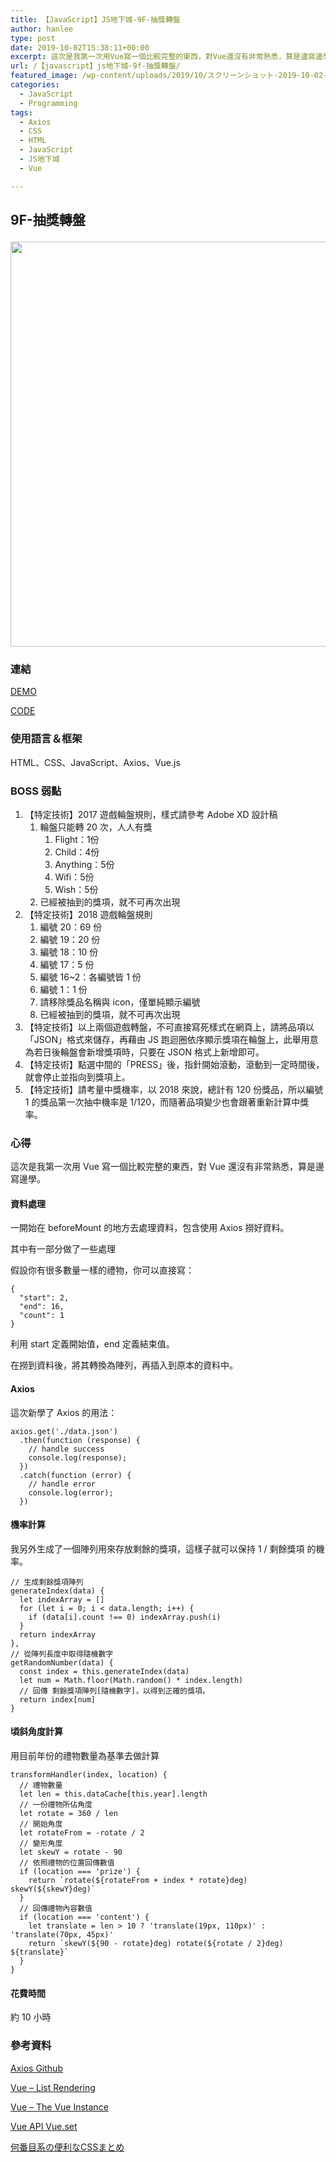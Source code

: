 ```yaml
---
title: 【JavaScript】JS地下城-9F-抽獎轉盤
author: hanlee
type: post
date: 2019-10-02T15:38:11+00:00
excerpt: 這次是我第一次用Vue寫一個比較完整的東西，對Vue還沒有非常熟悉，算是邊寫邊學。
url: /【javascript】js地下城-9f-抽獎轉盤/
featured_image: /wp-content/uploads/2019/10/スクリーンショット-2019-10-02-23.46.48.png
categories:
  - JavaScript
  - Programming
tags:
  - Axios
  - CSS
  - HTML
  - JavaScript
  - JS地下城
  - Vue

---
```

## 9F-抽獎轉盤<figure class="wp-block-image">

<img loading="lazy" width="1024" height="648" src="https://blog.hanlee.co/wp-content/uploads/2019/10/スクリーンショット-2019-10-02-23.46.48-1024x648.png" alt="" class="wp-image-479" srcset="https://blog.hanlee.co/wp-content/uploads/2019/10/スクリーンショット-2019-10-02-23.46.48-1024x648.png 1024w, https://blog.hanlee.co/wp-content/uploads/2019/10/スクリーンショット-2019-10-02-23.46.48-300x190.png 300w, https://blog.hanlee.co/wp-content/uploads/2019/10/スクリーンショット-2019-10-02-23.46.48-768x486.png 768w, https://blog.hanlee.co/wp-content/uploads/2019/10/スクリーンショット-2019-10-02-23.46.48-184x117.png 184w, https://blog.hanlee.co/wp-content/uploads/2019/10/スクリーンショット-2019-10-02-23.46.48-368x234.png 368w" sizes="(max-width: 1024px) 100vw, 1024px" /> </figure> 

### 連結

[DEMO][1]

[CODE][2]

### 使用語言＆框架

HTML、CSS、JavaScript、Axios、Vue.js

### BOSS 弱點

  1. 【特定技術】2017 遊戲輪盤規則，樣式請參考 Adobe XD 設計稿
      1. 輪盤只能轉 20 次，人人有獎
          1. Flight：1份
          2. Child：4份
          3. Anything：5份
          4. Wifi：5份
          5. Wish：5份
      2. 已經被抽到的獎項，就不可再次出現
  2. 【特定技術】2018 遊戲輪盤規則
      1. 編號 20：69 份
      2. 編號 19：20 份
      3. 編號 18：10 份
      4. 編號 17：5 份
      5. 編號 16~2：各編號皆 1 份
      6. 編號 1：1 份
      7. 請移除獎品名稱與 icon，僅單純顯示編號
      8. 已經被抽到的獎項，就不可再次出現
  3. 【特定技術】以上兩個遊戲轉盤，不可直接寫死樣式在網頁上，請將品項以「JSON」格式來儲存，再藉由 JS 跑迴圈依序顯示獎項在輪盤上，此舉用意為若日後輪盤會新增獎項時，只要在 JSON 格式上新增即可。
  4. 【特定技術】點選中間的「PRESS」後，指針開始滾動，滾動到一定時間後，就會停止並指向到獎項上。
  5. 【特定技術】請考量中獎機率，以 2018 來說，總計有 120 份獎品，所以編號 1 的獎品第一次抽中機率是 1/120，而隨著品項變少也會跟著重新計算中獎率。

### 心得

這次是我第一次用 Vue 寫一個比較完整的東西，對 Vue 還沒有非常熟悉，算是邊寫邊學。

#### 資料處理

一開始在 beforeMount 的地方去處理資料，包含使用 Axios 撈好資料。

其中有一部分做了一些處理

假設你有很多數量一樣的禮物，你可以直接寫：

<pre class="language-js"><code>{
  "start": 2,
  "end": 16,
  "count": 1
}</code></pre>

利用 start 定義開始值，end 定義結束值。

在撈到資料後，將其轉換為陣列，再插入到原本的資料中。

#### Axios

這次新學了 Axios 的用法：

<pre class="language-js"><code>axios.get('./data.json')
  .then(function (response) {
    // handle success
    console.log(response);
  })
  .catch(function (error) {
    // handle error
    console.log(error);
  })</code></pre>

#### 機率計算

我另外生成了一個陣列用來存放剩餘的獎項，這樣子就可以保持 1 / 剩餘獎項 的機率。

<pre class="language-js"><code>// 生成剩餘獎項陣列
generateIndex(data) {
  let indexArray = []
  for (let i = 0; i &lt; data.length; i++) {
    if (data[i].count !== 0) indexArray.push(i)
  }
  return indexArray
},
// 從陣列長度中取得隨機數字
getRandomNumber(data) {
  const index = this.generateIndex(data)
  let num = Math.floor(Math.random() * index.length)
  // 回傳 剩餘獎項陣列[隨機數字]，以得到正確的獎項。
  return index[num]
}</code></pre>

#### 頃斜角度計算

用目前年份的禮物數量為基準去做計算

<pre class="language-js"><code>transformHandler(index, location) {
  // 禮物數量
  let len = this.dataCache[this.year].length
  // 一份禮物所佔角度
  let rotate = 360 / len
  // 開始角度
  let rotateFrom = -rotate / 2
  // 變形角度
  let skewY = rotate - 90
  // 依照禮物的位置回傳數值
  if (location === 'prize') {
    return `rotate(${rotateFrom + index * rotate}deg) skewY(${skewY}deg)`
  }
  // 回傳禮物內容數值
  if (location === 'content') {
    let translate = len > 10 ? 'translate(19px, 110px)' : 'translate(70px, 45px)'
    return `skewY(${90 - rotate}deg) rotate(${rotate / 2}deg) ${translate}`
  }
}</code></pre>

#### 花費時間

約 10 小時

### 參考資料

[Axios Github][3]

[Vue &#8211; List Rendering][4]

[Vue &#8211; The Vue Instance][5]

[Vue API Vue.set][6]

[何番目系の便利なCSSまとめ][7]

 [1]: https://hannoeru.github.io/lucky-wheel/
 [2]: https://github.com/hannoeru/lucky-wheel
 [3]: https://github.com/axios/axios
 [4]: https://vuejs.org/v2/guide/list.html
 [5]: https://vuejs.org/v2/guide/instance.html
 [6]: https://jp.vuejs.org/v2/api/#Vue-set
 [7]: https://qiita.com/ituki_b/items/62a752389385de7ba4a2